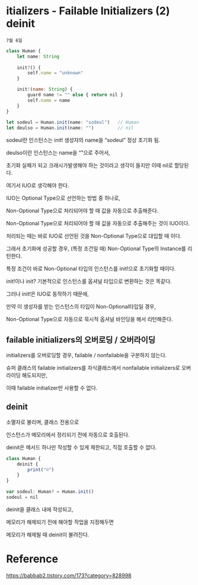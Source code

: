 # itializers - Failable Initializers (2) deinit

`7월 6일`

```jsx
class Human {
    let name: String
    
    init?() {
        self.name = "unknown"
    }

    init!(name: String) {
        guard name != "" else { return nil }
        self.name = name
    }
}
 
let sodeul = Human.init(name: "sodeul")   // Human
let deulso = Human.init(name: "")         // nil
```

sodeul란 인스턴스는 init! 생성자의 name을 “sodeul” 정상 초기화 됨.

deulso이란 인스턴스는 name을 “”으로 주어서,

초기화 실패가 되고 크래시가발생해야 하는 것이라고 생각이 들지만 이때 nil로 할당된다.

여기서 IUO로 생각해야 한다.

IUO는 Optional Type으로 선언하는 방법 중 하나로,

Non-Optional Type으로 처리되어야 할 때 값을 자동으로 추출해준다.

Non-Optional Type으로 처리되어야 할 때 값을 자동으로 추출해주는 것이 IUO이다.

처리되는 때는 바로 IUO로 선언된 것을 Non-Optional Type으로 대입할 때 이다.

그래서 초기화에 성공할 경우, (특정 조건일 때) Non-Optional Type의 Instance를 리턴한다.

특정 조건이 바로 Non-Optional 타입의 인스턴스를 init!으로 초기화할 때이다.

init!이나 init? 기본적으로 인스턴스를 옵셔널 타입으로 변환하는 것은 똑같다.

그러나 init!은 IUO로 동작하기 때문에,

만약 이 생성자를 받는 인스턴스의 타입이 Non-Optional타입일 경우,

Non-Optional Type으로 자동으로 묵시적 옵셔널 바인딩을 해서 리턴해준다.

## failable initializers의 오버로딩 / 오버라이딩

initializers를 오버로딩할 경우, failable / nonfailable을 구분하지 않는다.

슈퍼 클래스의 failable initializers를 자식클래스에서 nonfailable initializers로 오버라이딩 해도되지만,

이때 failable initializer만 사용할 수 없다.

## deinit

소멸자로 불리며, 클래스 전용으로 

인스턴스가 메모리에서 정리되기 전에 자동으로 호출된다.

deinit은 메서드 하나만 작성할 수 있게 제한되고, 직접 호출할 수 없다.

```jsx
class Human {
    deinit {
        print("☺️")
    }
}
 
var sodeul: Human? = Human.init()
sodeul = nil
```

deinit을 클래스 내에 작성되고,

메모리가 해제되기 전에 해야할 작업을 지정해두면

메모리가 해제될 때 deinit이 불려진다.

# Reference

https://babbab2.tistory.com/173?category=828998
